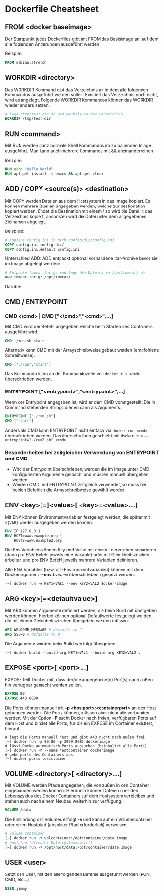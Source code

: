 # Dockerfile Cheatsheet

## FROM \<docker baseimage\>

Der Startpunkt jedes Dockerfiles gibt mit FROM das Basisimage an, auf dem alle foglenden Änderungen ausgeführt werden.

Beispiel:
```Dockerfile
FROM debian:stretch
```

## WORKDIR \<directory\>
Das WORKDIR Kommand gibt das Verzeichnis an in dem alle folgenden Kommandos ausgeführt werden sollen.
Existiert das Verzeichnis noch nicht, wird es angelegt.
Folgende WORKDIR Kommandos können das WORKDIR wieder anders setzen.
```Dockerfile
# lege /tmp/test-dir an und wechsle in das Verzeichnis
WORKDIR /tmp/test-dir
```

## RUN \<command\>

Mit RUN werden ganz normale Shell Kommandos im zu bauenden Image ausgeführt. Man kann auch mehrere Commands mit && aneinanderreihen

Beispiel:
```Dockerfile
RUN echo "Hello World"
RUN apt-get install -y emacs && apt-get clean
```

## ADD / COPY \<source(s)\> \<destination\>

Mit COPY werden Dateien aus dem Hostsystem in das Image kopiert.
Es können mehrere Quellen angegeben werden, welche zur destionation kopiert werden.
Endet die Destination mit einem / so wird die Datei in das Verzeichnis kopiert, ansonsten
wird die Datei unter dem angegebenen Zielnamen abgelegt.

Beispiele:
```Dockerfile
# Kopiere config.ini in nach config-dir/config.ini
COPY config.ini config-dir/
COPY config.ini.default config.ini
```

Unterschied ADD:
ADD entpackt optional vorhandene .tar-Archive bevor sie im Image abgelegt werden:
```Dockerfile
# Entpacke tomcat.tar.gz und lege die Dateien in /opt/tomcat/ ab
ADD tomcat.tar.gz /opt/tomcat/
```
Darüber

## CMD / ENTRYPOINT

### CMD <\cmd\> | CMD ["<\cmd\>","\<cmd\>",...]

Mit CMD wird der Befehl angegeben welche beim Starten des Containers ausgeführt wird.
```Dockerfile
CMD ./run.sh start
```

Alternativ kann CMD mit der Arrayschreibweise gebaut werden (empfohlene Schreibweise).
```Dockerfile
CMD ["./run","start"]
```
Das Kommando kann an der Kommandozeile von `docker run <cmd>` überschrieben werden.

### ENTRYPOINT ["\<entrypoint\>","\<entrypoint\>",...]
Wenn der Entrypoint angegeben ist, wird er dem CMD vorangestellt. Die in Command stehenden Strings dienen dann als Arguments.
```Dockerfile
ENTRYPOINT ["./run.sh"]
CMD ["start"]
```

Anders als CMD kann ENTRYPOINT nicht einfach via `docker run <cmd>` überschrieben werden. Das überschreiben geschieht mit `docker run --entrypoint="./run2.sh" <cmd>`

### Besonderheiten bei zeitgleicher Verwendung von ENTRYPOINT und CMD
* Wird der Entrypoint überschrieben, werden die im Image unter CMD konfigurierten Argumente gelöscht und müssen manuell übergeben werden.
* Werden CMD und ENTRYPOINT zeitgleich verwendet, so muss bei beiden Befehlen die Arrayschreibweise gewählt werden.

## ENV \<key\>[=]\<value\>[ \<key\>=\<value\>...]
Mit ENV können Environmentvariablen festgelegt werden, die später mit `${VAR}` wieder ausgegeben werden können.

```Dockerfile
ENV IP 127.0.0.1
ENV HOST=www.example.org \
	HOST2=www.example2.org
```

Die Env Variablen können Key und Value mit einem Leerzeichen separieren (dann pro ENV Befehl jeweils eine Variable) oder mit Gleichheitszeichen arbeiten und pro ENV Befehl jeweils mehrere Variablen definieren.

Alle ENV Variablen (bzw. alle Environmentvariablen) können mit dem Dockerargument **--env** bzw. **-e** überschrieben / gesetzt werden.

```shell
[~] docker run -e KEY1=VAL1 --env KEY2=VAL2 docker-image
```

## ARG \<key\>[=\<defaultvalue\>]

Mit ARG können Argumente definiert werden, die beim Build mit übergeben werden können.
Hierbei können optional Defaultwerte festgelegt werden, die mit einem Gleichheitszeichen übergeben werden müssen.

```Dockerfile
ARG WELCOME_MESSAGE # defaults to ""
ARG SSL=0 # defaults to 0
```

Die Argumente werden beim Build wie folgt übergeben:
```shell
[~] docker build --build-arg KEY1=VAL1 --build-arg KEY2=VAL2 .
```

## EXPOSE \<port\>[ \<port\>...]
EXPOSE teilt Docker mit, dass der/die angegebene(n) Port(s) nach außen hin verfügbar gemacht werden sollen.

```Dockerfile
EXPOSE 80
EXPOSE 443 8080
```

Die Ports können manuell mit **-p \<hostport\>:\<containerport\>** an den Host gebunden werden. Die Ports können, müssen aber nicht alle verbunden werden. Mit der Option **-P** sucht Docker nach freien, verfügbaren Ports auf dem Host und bindet alle Ports, für die ein EXPOSE im Container existiert, hierauf.  

```shell
# legt die Ports manuell fest und gibt 443 nicht nach außen frei
[~] docker run -p 80:80 -p 3999:8080 dockerimage
# lässt Docke automatisch Ports aussuchen (beinhaltet alle Ports)
[~] docker run -P --name testcontainer dockerimage
# gebe ports des Containers aus
[~] docker ports testctainer
```

## VOLUME \<directory\>[ \<directory\>...]
Mit VOLUME werden Pfade angegeben, die von außen in den Container eingebunden werden können. Hierdurch können Dateien über den Lebenszyklus des Docker Containers auf dem Hostsystem verbleiben und stehen auch nach einem Neubau weiterhin zur verfügung.

```Dockerfile
VOLUME /data
```

Die Einbindung der Volumes erfolgt **-v** und kann auf ein Volumecontainer oder einen Hostpfad (absoluter Pfad erforderlich) verweisen.

```Dockerfile
# volume container
[~] docker run -v volcontainer:/opt/container/data image
# hostpfad (direkter Dateisystemzugriff)
[~] docker run -v /opt/host/data:/opt/container/data image
```

## USER \<user\>
Setzt den User, mit den alle folgenden Befehle ausgeführt werden (RUN, CMD, etc...)

```Dockerfile
USER jimmy
```
